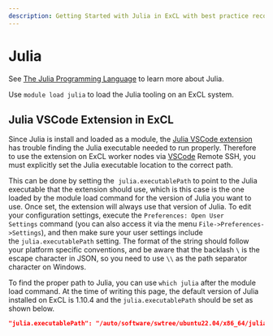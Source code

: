 ```yaml
---
description: Getting Started with Julia in ExCL with best practice recommendations.
---
```

# Julia

See [The Julia Programming Language](https://julialang.org/) to learn more about Julia.

Use `module load julia` to load the Julia tooling on an ExCL system.

## Julia VSCode Extension in ExCL

Since Julia is install and loaded as a module, the [Julia VSCode extension](https://marketplace.visualstudio.com/items?itemName=julialang.language-julia) has trouble finding the Julia executable needed to run properly.
Therefore to use the extension on ExCL worker nodes via [VSCode](visual-studio-code.md) Remote SSH, you must explicitly set the Julia executable location to the correct path.

This can be done by setting the  `julia.executablePath` to point to the Julia executable that the extension should use, which is this case is the one loaded by the module load command for the version of Julia you want to use.
Once set, the extension will always use that version of Julia.
To edit your configuration settings, execute the `Preferences: Open User Settings` command (you can also access it via the menu `File->Preferences->Settings`), and then make sure your user settings include the `julia.executablePath` setting.
The format of the string should follow your platform specific conventions, and be aware that the backlash `\` is the escape character in JSON, so you need to use `\\` as the path separator character on Windows.

To find the proper path to Julia, you can use `which julia` after the module load command.
At the time of writing this page, the default version of Julia installed on ExCL is 1.10.4 and the `julia.executablePath` should be set as shown below.

```json
"julia.executablePath": "/auto/software/swtree/ubuntu22.04/x86_64/julia/1.10.4/bin/julia"
```
